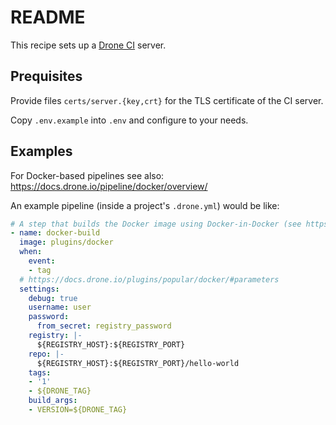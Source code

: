 # README

This recipe sets up a [Drone CI](https://docs.drone.io/) server.

## Prequisites

Provide files `certs/server.{key,crt}` for the TLS certificate of the CI server.

Copy `.env.example` into `.env` and configure to your needs.

## Examples

For Docker-based pipelines see also: https://docs.drone.io/pipeline/docker/overview/

An example pipeline (inside a project's `.drone.yml`) would be like:
```yml
# A step that builds the Docker image using Docker-in-Docker (see https://docs.drone.io/plugins/popular/docker/)
- name: docker-build
  image: plugins/docker
  when:
    event:
    - tag
  # https://docs.drone.io/plugins/popular/docker/#parameters
  settings:
    debug: true
    username: user
    password:
      from_secret: registry_password
    registry: |-
      ${REGISTRY_HOST}:${REGISTRY_PORT}
    repo: |-
      ${REGISTRY_HOST}:${REGISTRY_PORT}/hello-world
    tags:
    - '1'
    - ${DRONE_TAG}
    build_args:
    - VERSION=${DRONE_TAG}

```

